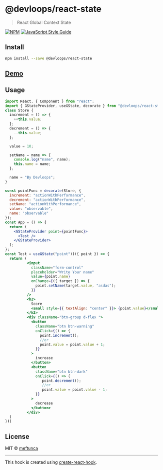 # @devloops/react-state

> React Global Context State

[![NPM](https://img.shields.io/npm/v/@devloops/react-state.svg)](https://www.npmjs.com/package/@devloops/react-state)
[![JavaScript Style Guide](https://img.shields.io/badge/code_style-standard-brightgreen.svg)](https://standardjs.com)

## Install

```bash
npm install --save @devloops/react-state
```

## [Demo](https://meftunca.github.io/react-state/)

## Usage

```jsx
import React, { Component } from "react";
import { GStateProvider, useGState, decorate } from "@devloops/react-state";
class Store {
  increment = () => {
    ++this.value;
  };
  decrement = () => {
    --this.value;
  };

  value = 10;

  setName = name => {
    console.log("name", name);
    this.name = name;
  };

  name = "By Devloops";
}

const pointFunc = decorate(Store, {
  increment: "actionWithPerformance",
  decrement: "actionWithPerformance",
  setName: "actionWithPerformance",
  value: "observable",
  name: "observable"
});
const App = () => {
  return (
    <GStateProvider point={pointFunc}>
      <Test />
    </GStateProvider>
  );
};
const Test = useGState("point")(({ point }) => {
  return (
          <input
            className="form-control"
            placeholder="Write Your name"
            value={point.name}
            onChange={({ target }) => {
              point.setName(target.value, "asdas");
            }}
          />
          <h2>
            Score
            <small style={{ textAlign: "center" }}> {point.value}</small>
          </h2>
          <div className="btn-group d-flex ">
            <button
              className="btn btn-warning"
              onClick={() => {
                point.increment();
                //or
                point.value = point.value + 1;
              }}
            >
              increase
            </button>
            <button
              className="btn btn-dark"
              onClick={() => {
                 point.decrement();
                 //or
                 point.value = point.value - 1;
              }}
            >
              decrease
            </button>
          </div>
  )
}))

```

## License

MIT © [meftunca](https://github.com/meftunca)

---

This hook is created using [create-react-hook](https://github.com/hermanya/create-react-hook).
